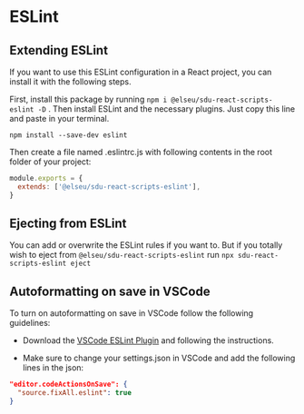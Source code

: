 # ESLint

## Extending ESLint
If you want to use this ESLint configuration in a React project, you can install it with the following steps.

First, install this package by running `npm i @elseu/sdu-react-scripts-eslint -D` .
Then install ESLint and the necessary plugins. Just copy this line and paste in your terminal.
```
npm install --save-dev eslint
```
Then create a file named .eslintrc.js with following contents in the root folder of your project:
```javascript
module.exports = {
  extends: ['@elseu/sdu-react-scripts-eslint'], 
}
```

## Ejecting from ESLint
You can add or overwrite the ESLint rules if you want to.
But if you totally wish to eject from `@elseu/sdu-react-scripts-eslint` run `npx sdu-react-scripts-eslint eject`

## Autoformatting on save in VSCode
To turn on autoformatting on save in VSCode follow the following guidelines:

- Download the [VSCode ESLint Plugin](https://marketplace.visualstudio.com/items?itemName=dbaeumer.vscode-eslint) and following the instructions.

- Make sure to change your settings.json in VSCode and add the following lines in the json:

```json
"editor.codeActionsOnSave": {
  "source.fixAll.eslint": true
}
```
